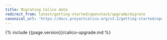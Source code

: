 ```yaml
---
title: Migrating Calico data
redirect_from: latest/getting-started/openstack/upgrade/migrate
canonical_url: 'https://docs.projectcalico.org/v3.2/getting-started/openstack/upgrade/migrate'
---
```


{% include {{page.version}}/calico-upgrade.md %}

